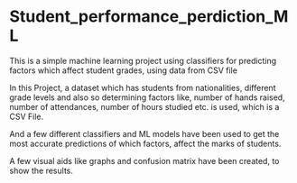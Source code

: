 # Student_performance_perdiction_ML
This is a simple machine learning project using classifiers for predicting factors which affect student grades, using data from CSV file


In this Project, a dataset which has students from nationalities, different grade levels and also so determining factors like,
number of hands raised, number of attendances, number of hours studied etc. is used, which is a CSV File.


And a few different classifiers and ML models have been used to get the most accurate predictions of which factors,
affect the marks of students.

A few visual aids like graphs and confusion matrix have been created, to show the results.
